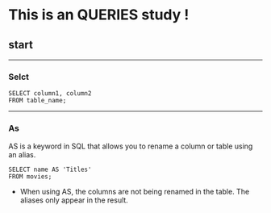 # This is an QUERIES study !
## start
* * *
### **Selct**

    SELECT column1, column2 
    FROM table_name;
* * *
### **As**
AS is a keyword in SQL that allows you to rename a column or table using an alias.       

    SELECT name AS 'Titles'
    FROM movies;

* When using AS, the columns are not being renamed in the table. The aliases only appear in the result.






